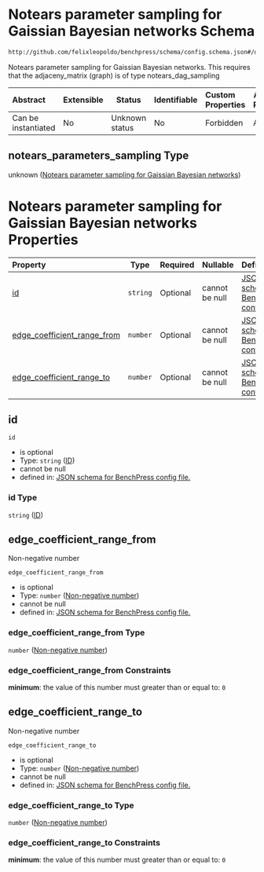 # Notears parameter sampling for Gaissian Bayesian networks Schema

```txt
http://github.com/felixleopoldo/benchpress/schema/config.schema.json#/definitions/notears_parameters_sampling
```

Notears parameter sampling for Gaissian Bayesian networks. This requires that the adjaceny_matrix (graph) is of type notears_dag_sampling


| Abstract            | Extensible | Status         | Identifiable | Custom Properties | Additional Properties | Access Restrictions | Defined In                                                                  |
| :------------------ | ---------- | -------------- | ------------ | :---------------- | --------------------- | ------------------- | --------------------------------------------------------------------------- |
| Can be instantiated | No         | Unknown status | No           | Forbidden         | Allowed               | none                | [config.schema.json\*](../../out/config.schema.json "open original schema") |

## notears_parameters_sampling Type

unknown ([Notears parameter sampling for Gaissian Bayesian networks](config-definitions-notears-parameter-sampling-for-gaissian-bayesian-networks.md))

# Notears parameter sampling for Gaissian Bayesian networks Properties

| Property                                                    | Type     | Required | Nullable       | Defined by                                                                                                                                                                                                                                                                                                            |
| :---------------------------------------------------------- | -------- | -------- | -------------- | :-------------------------------------------------------------------------------------------------------------------------------------------------------------------------------------------------------------------------------------------------------------------------------------------------------------------- |
| [id](#id)                                                   | `string` | Optional | cannot be null | [JSON schema for BenchPress config file.](config-definitions-notears-parameter-sampling-for-gaissian-bayesian-networks-properties-id.md "http&#x3A;//github.com/felixleopoldo/benchpress/schema/config.schema.json#/definitions/notears_parameters_sampling/properties/id")                                           |
| [edge_coefficient_range_from](#edge_coefficient_range_from) | `number` | Optional | cannot be null | [JSON schema for BenchPress config file.](config-definitions-notears-parameter-sampling-for-gaissian-bayesian-networks-properties-non-negative-number.md "http&#x3A;//github.com/felixleopoldo/benchpress/schema/config.schema.json#/definitions/notears_parameters_sampling/properties/edge_coefficient_range_from") |
| [edge_coefficient_range_to](#edge_coefficient_range_to)     | `number` | Optional | cannot be null | [JSON schema for BenchPress config file.](config-definitions-notears-parameter-sampling-for-gaissian-bayesian-networks-properties-non-negative-number-1.md "http&#x3A;//github.com/felixleopoldo/benchpress/schema/config.schema.json#/definitions/notears_parameters_sampling/properties/edge_coefficient_range_to") |

## id




`id`

-   is optional
-   Type: `string` ([ID](config-definitions-notears-parameter-sampling-for-gaissian-bayesian-networks-properties-id.md))
-   cannot be null
-   defined in: [JSON schema for BenchPress config file.](config-definitions-notears-parameter-sampling-for-gaissian-bayesian-networks-properties-id.md "http&#x3A;//github.com/felixleopoldo/benchpress/schema/config.schema.json#/definitions/notears_parameters_sampling/properties/id")

### id Type

`string` ([ID](config-definitions-notears-parameter-sampling-for-gaissian-bayesian-networks-properties-id.md))

## edge_coefficient_range_from

Non-negative number


`edge_coefficient_range_from`

-   is optional
-   Type: `number` ([Non-negative number](config-definitions-notears-parameter-sampling-for-gaissian-bayesian-networks-properties-non-negative-number.md))
-   cannot be null
-   defined in: [JSON schema for BenchPress config file.](config-definitions-notears-parameter-sampling-for-gaissian-bayesian-networks-properties-non-negative-number.md "http&#x3A;//github.com/felixleopoldo/benchpress/schema/config.schema.json#/definitions/notears_parameters_sampling/properties/edge_coefficient_range_from")

### edge_coefficient_range_from Type

`number` ([Non-negative number](config-definitions-notears-parameter-sampling-for-gaissian-bayesian-networks-properties-non-negative-number.md))

### edge_coefficient_range_from Constraints

**minimum**: the value of this number must greater than or equal to: `0`

## edge_coefficient_range_to

Non-negative number


`edge_coefficient_range_to`

-   is optional
-   Type: `number` ([Non-negative number](config-definitions-notears-parameter-sampling-for-gaissian-bayesian-networks-properties-non-negative-number-1.md))
-   cannot be null
-   defined in: [JSON schema for BenchPress config file.](config-definitions-notears-parameter-sampling-for-gaissian-bayesian-networks-properties-non-negative-number-1.md "http&#x3A;//github.com/felixleopoldo/benchpress/schema/config.schema.json#/definitions/notears_parameters_sampling/properties/edge_coefficient_range_to")

### edge_coefficient_range_to Type

`number` ([Non-negative number](config-definitions-notears-parameter-sampling-for-gaissian-bayesian-networks-properties-non-negative-number-1.md))

### edge_coefficient_range_to Constraints

**minimum**: the value of this number must greater than or equal to: `0`
